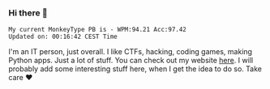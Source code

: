 ### Hi there 👋
<!-- PB START -->
```
My current MonkeyType PB is - WPM:94.21 Acc:97.42
Updated on: 00:16:42 CEST Time
```
<!-- PB END -->
I'm an IT person, just overall. I like CTFs, hacking, coding games, making Python apps. Just a lot of stuff.
You can check out my website [here](https://skill3472.github.io/).
I will probably add some interesting stuff here, when I get the idea to do so. Take care ❤️
